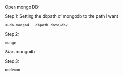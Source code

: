 Open mongo DB:

Step 1:
Setting the dbpath of mongodb to the path I want
```
sudo mongod --dbpath data/db/
```

Step 2:
```
mongo
```

Start mongodb

Step 3:
```
nodemon
```
